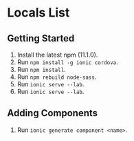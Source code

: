 # Locals List

## Getting Started

 1. Install the latest npm (11.1.0). 
 1. Run `npm install -g ionic cordova`.
 1. Run `npm install`.
 1. Run `npm rebuild node-sass`. 
 1. Run `ionic serve --lab`. 
 1. Run `ionic serve --lab`. 
 
 
 ## Adding Components 
 
 1. Run `ionic generate component <name>`. 
 